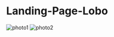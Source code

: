 # Landing-Page-Lobo


![photo1](https://user-images.githubusercontent.com/82785756/151682730-32b520b3-e5bc-4b23-b949-2e81dac5b72c.png)
![photo2](https://user-images.githubusercontent.com/82785756/151682732-80e92da2-6482-40c5-a538-de5adf47c7f0.png)
